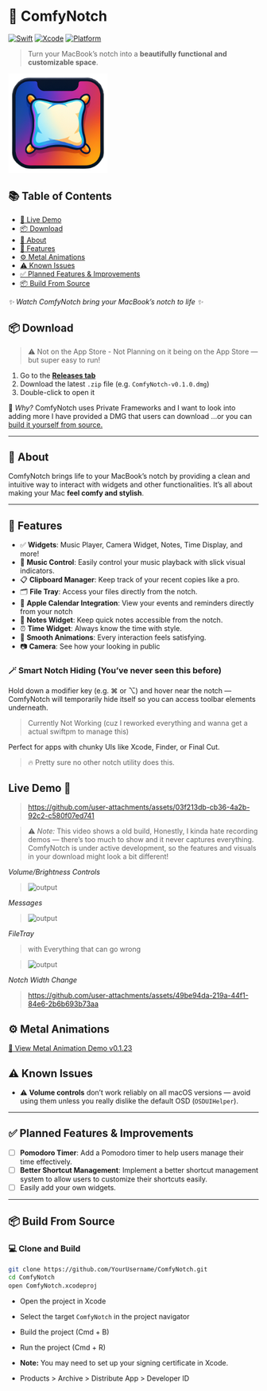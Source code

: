 # 🚀 ComfyNotch

[![Swift](https://img.shields.io/badge/Swift-6.0.3-orange)](https://swift.org)
[![Xcode](https://img.shields.io/badge/Xcode-16.4-blue)](https://developer.apple.com/xcode/)
[![Platform](https://img.shields.io/badge/Platform-macOS-lightgrey)](https://apple.com/macos/)

> Turn your MacBook’s notch into a **beautifully functional and customizable space**.

<img src="Assets/ComfyNotchLogo.png" alt="ComfyNotch Logo" width="200"/>

## 📚 Table of Contents
- [🎥 Live Demo](#live-demo-)
- [📦 Download](#-download)
- [📖 About](#-about)
- [🎉 Features](#-features)
- [⚙️ Metal Animations](#️-metal-animations)
- [⚠️ Known Issues](#️-known-issues)
- [✅ Planned Features & Improvements](#-planned-features--improvements)
- [📦 Build From Source](#-build-from-source)


_✨ Watch ComfyNotch bring your MacBook’s notch to life ✨_

## 📦 Download

> ⚠️ Not on the App Store - Not Planning on it being on the App Store — but super easy to run!

1. Go to the [**Releases tab**](https://github.com/AryanRogye/ComfyNotch/releases)
2. Download the latest `.zip` file (e.g. `ComfyNotch-v0.1.0.dmg`)
3. Double-click to open it

🧠 *Why?*
ComfyNotch uses Private Frameworks and I want to look into adding more
I have provided a DMG that users can download ...or you can [build it yourself from source.](#-build-from-source)

---

## 📖 About

ComfyNotch brings life to your MacBook’s notch by providing a clean and intuitive way to interact with widgets and other functionalities. It’s all about making your Mac **feel comfy and stylish**. 

---

## 🎉 Features

- ✅ **Widgets**: Music Player, Camera Widget, Notes, Time Display, and more!
- 🎵 **Music Control**: Easily control your music playback with slick visual indicators.
- 📋 **Clipboard Manager**: Keep track of your recent copies like a pro.
- 🗂️ **File Tray**: Access your files directly from the notch.
- 📅 **Apple Calendar Integration**: View your events and reminders directly from your notch
- 📝 **Notes Widget**: Keep quick notes accessible from the notch.
- ⏰ **Time Widget**: Always know the time with style.
- 🔄 **Smooth Animations**: Every interaction feels satisfying.
- 📷 **Camera**: See how your looking in public

### 🪄 Smart Notch Hiding (You’ve never seen this before)

Hold down a modifier key (e.g. ⌘ or ⌥) and hover near the notch —  
ComfyNotch will temporarily hide itself so you can access toolbar elements underneath.

> Currently Not Working (cuz I reworked everything and wanna get a actual swiftpm to manage this)

Perfect for apps with chunky UIs like Xcode, Finder, or Final Cut.

> 🔥 Pretty sure no other notch utility does this.


## Live Demo 🎥

> https://github.com/user-attachments/assets/03f213db-cb36-4a2b-92c2-c580f07ed741

> ⚠️ *Note:* This video shows a old build, Honestly, I kinda hate recording demos — there’s too much to show and it never captures everything.
> ComfyNotch is under active development, so the features and visuals in your download might look a bit different!

_Volume/Brightness Controls_
> ![output](https://github.com/user-attachments/assets/896964cd-4485-4f1b-981d-8937ea70223d)

_Messages_
> ![output](https://github.com/user-attachments/assets/0cb336a6-2b14-4947-9dca-a3fd3165e9bd)

_FileTray_
> with Everything that can go wrong

> ![output](https://github.com/user-attachments/assets/91a99a70-59a7-4e18-b31c-2fa8cafae91e)

_Notch Width Change_
> https://github.com/user-attachments/assets/49be94da-219a-44f1-84e6-2b6b693b73aa


## ⚙️ Metal Animations

[🔗 View Metal Animation Demo v0.1.23](https://github.com/AryanRogye/ComfyNotch/releases/tag/0.1.23)


## ⚠️ Known Issues
   - ⚠️ **Volume controls** don’t work reliably on all macOS versions — avoid using them unless you really dislike the default OSD (`OSDUIHelper`).
   
---

## ✅ **Planned Features & Improvements**

- [ ] **Pomodoro Timer**: Add a Pomodoro timer to help users manage their time effectively.
- [ ] **Better Shortcut Management**: Implement a better shortcut management system to allow users to customize their shortcuts easily.
- [ ] Easily add your own widgets.
---

## 📦 Build From Source

### 💻 **Clone and Build**
```bash
git clone https://github.com/YourUsername/ComfyNotch.git
cd ComfyNotch
open ComfyNotch.xcodeproj
```

- Open the project in Xcode
- Select the target `ComfyNotch` in the project navigator
- Build the project (Cmd + B)
- Run the project (Cmd + R)

- **Note:** You may need to set up your signing certificate in Xcode.
- Products > Archive > Distribute App > Developer ID
